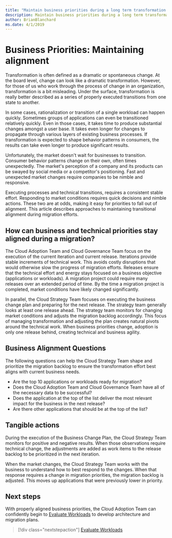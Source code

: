 ```yaml
---
title: "Maintain business priorities during a long term transformation process"
description: Maintain business priorities during a long term transformation process
author: BrianBlanchard
ms.date: 4/1/2019
---
```


# Business Priorities: Maintaining alignment

Transformation is often defined as a dramatic or spontaneous change. At the board level, change can look like a dramatic transformation. However, for those of us who work through the process of change in an organization, transformation is a bit misleading. Under the surface, transformation is really better described as a series of properly executed transitions from one state to another.

In some cases, rationalization or transition of a single workload can happen quickly. Sometimes groups of applications can even be transitioned relatively quickly. Even in those cases, it takes time to produce substantial changes amongst a user base. It takes even longer for changes to propagate through various layers of existing business processes. If transformation is expected to shape behavior patterns in consumers, the results can take even longer to produce significant results.

Unfortunately, the market doesn't wait for businesses to transition. Consumer behavior patterns change on their own, often times unexpectedly. The market's perception of a company and its products can be swayed by social media or a competitor's positioning. Fast and unexpected market changes require companies to be nimble and responsive.

Executing processes and technical transitions, requires a consistent stable effort. Responding to market conditions requires quick decisions and nimble actions. These two are at odds, making it easy for priorities to fall out of alignment. This article describes approaches to maintaining transitional alignment during migration efforts.

## How can business and technical priorities stay aligned during a migration?

The Cloud Adoption Team and Cloud Governance Team focus on the execution of the current iteration and current release. Iterations provide stable increments of technical work. This avoids costly disruptions that would otherwise slow the progress of migration efforts. Releases ensure that the technical effort and energy stays focused on a business objective (applications or workloads). A migration project could require many releases over an extended period of time. By the time a migration project is completed, market conditions have likely changed significantly.

In parallel, the Cloud Strategy Team focuses on executing the business change plan and preparing for the next release. The strategy team generally looks at least one release ahead. The strategy team monitors for changing market conditions and adjusts the migration backlog accordingly. This focus of managing transformation and adjusting the plan creates natural pivots around the technical work. When business priorities change, adoption is only one release behind, creating technical and business agility.

## Business Alignment Questions

The following questions can help the Cloud Strategy Team shape and prioritize the migration backlog to ensure the transformation effort best aligns with current business needs.

* Are the top 10 applications or workloads ready for migration?
* Does the Cloud Adoption Team and Cloud Governance Team have all of the necessary data to be successful?
* Does the application at the top of the list deliver the most relevant impact for the business in the next release?
* Are there other applications that should be at the top of the list?

## Tangible actions

During the execution of the Business Change Plan, the Cloud Strategy Team monitors for positive and negative results. When those observations require technical change, the adjustments are added as work items to the release backlog to be prioritized in the next iteration.

When the market changes, the Cloud Strategy Team works with the business to understand how to best respond to the changes. When that response requires a change in migration priorities, the migration backlog is adjusted. This moves up applications that were previously lower in priority.

## Next steps

With properly aligned business priorities, the Cloud Adoption Team can confidently begin to [Evaluate Workloads](./evaluate.md) to develop architecture and migration plans.

> [!div class="nextstepaction"]
> [Evaluate Workloads](./evaluate.md)